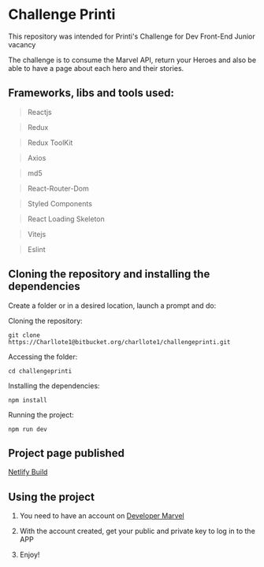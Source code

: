 # Challenge Printi

This repository was intended for Printi's Challenge for Dev Front-End Junior vacancy

The challenge is to consume the Marvel API, return your Heroes and also be able to have a page about each hero and their stories.


## Frameworks, libs and tools used:

> Reactjs

> Redux

> Redux ToolKit

> Axios

> md5

> React-Router-Dom

>Styled Components

>React Loading Skeleton

> Vitejs

> Eslint

## Cloning the repository and installing the dependencies 

Create a folder or in a desired location, launch a prompt and do:


Cloning the repository: 

```
git clone https://Charllote1@bitbucket.org/charllote1/challengeprinti.git

```

Accessing the folder: 

```
cd challengeprinti
```

Installing the dependencies:

```
npm install

```

Running the project:

```
npm run dev
```

## Project page published

[Netlify Build](https://imaginative-kataifi-53db9a.netlify.app/)

## Using the project

1. You need to have an account on [Developer Marvel](https://developer.marvel.com/)

2. With the account created, get your public and private key to log in to the APP

3. Enjoy!
